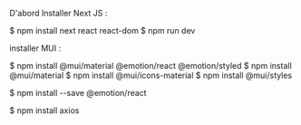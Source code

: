D'abord Installer Next JS :

$ npm install next react react-dom
$ npm run dev

installer MUI :

$ npm install @mui/material @emotion/react @emotion/styled
$ npm install @mui/material
$ npm install @mui/icons-material
$ npm install @mui/styles

$ npm install --save @emotion/react

$ npm install axios
